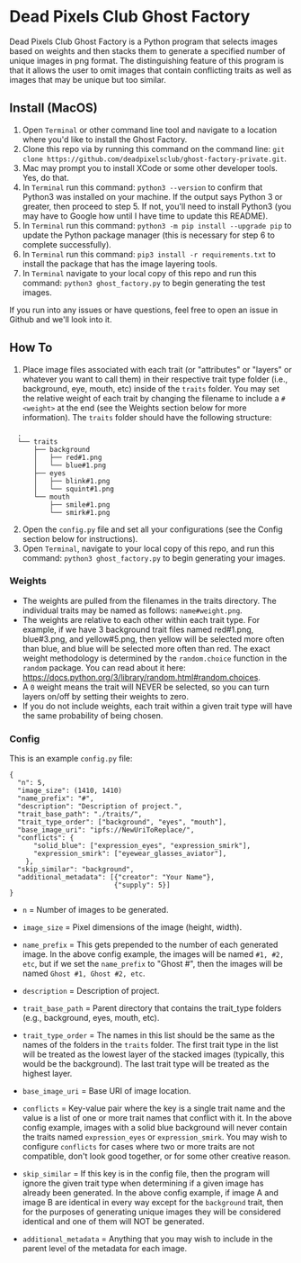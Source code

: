 # Dead Pixels Club Ghost Factory

Dead Pixels Club Ghost Factory is a Python program that selects images based on weights and then stacks them to generate a specified number of unique images in png format.  The distinguishing feature of this program is that it allows the user to omit images that contain conflicting traits as well as images that may be unique but too similar.

## Install (MacOS)

1. Open `Terminal` or other command line tool and navigate to a location where you'd like to install the Ghost Factory.
2. Clone this repo via by running this command on the command line:  `git clone https://github.com/deadpixelsclub/ghost-factory-private.git`.
3. Mac may prompt you to install XCode or some other developer tools.  Yes, do that. 
4. In `Terminal` run this command: `python3 --version` to confirm that Python3 was installed on your machine.  If the output says Python 3 or greater, then proceed to step 5.  If not, you'll need to install Python3 (you may have to Google how until I have time to update this README).
5. In `Terminal` run this command: `python3 -m pip install --upgrade pip` to update the Python package manager (this is necessary for step 6 to complete successfully).
6. In `Terminal` run this command: `pip3 install -r requirements.txt` to install the package that has the image layering tools.
7. In `Terminal` navigate to your local copy of this repo and run this command: `python3 ghost_factory.py` to begin generating the test images.

If you run into any issues or have questions, feel free to open an issue in Github and we'll look into it.

## How To

1. Place image files associated with each trait (or "attributes" or "layers" or whatever you want to call them) in their respective trait type folder (i.e., background, eye, mouth, etc) inside of the `traits` folder.  You may set the relative weight of each trait by changing the filename to include a `#<weight>` at the end (see the Weights section below for more information).  The `traits` folder should have the following structure:

```
  .
  └── traits
      ├── background
      │   ├── red#1.png
      │   └── blue#1.png
      ├── eyes
      │   ├── blink#1.png
      │   └── squint#1.png
      └── mouth
          ├── smile#1.png
          └── smirk#1.png

```

2. Open the `config.py` file and set all your configurations (see the Config section below for instructions).
3. Open `Terminal`, navigate to your local copy of this repo, and run this command: `python3 ghost_factory.py` to begin generating your images.


### Weights

- The weights are pulled from the filenames in the traits directory.  The individual traits may be named as follows:  `name#weight.png`.
- The weights are relative to each other within each trait type.  For example, if we have 3 background trait files named red#1.png, blue#3.png, and yellow#5.png, then yellow will be selected more often than blue, and blue will be selected more often than red.  The exact weight methodology is determined by the `random.choice` function in the `random` package.  You can read about it here:  https://docs.python.org/3/library/random.html#random.choices.
- A `0` weight means the trait will NEVER be selected, so you can turn layers on/off by setting their weights to zero.
- If you do not include weights, each trait within a given trait type will have the same probability of being chosen.


### Config

This is an example `config.py` file:

```
{
  "n": 5, 
  "image_size": (1410, 1410)
  "name_prefix": "#", 
  "description": "Description of project.",
  "trait_base_path": "./traits/",
  "trait_type_order": ["background", "eyes", "mouth"], 
  "base_image_uri": "ipfs://NewUriToReplace/", 
  "conflicts": { 
      "solid_blue": ["expression_eyes", "expression_smirk"],
      "expression_smirk": ["eyewear_glasses_aviator"],
    },
  "skip_similar": "background",
  "additional_metadata": [{"creator": "Your Name"},
                          {"supply": 5}]
}
```

- `n` = Number of images to be generated.

- `image_size` = Pixel dimensions of the image (height, width).

- `name_prefix` = This gets prepended to the number of each generated image.  In the above config example, the images will be named `#1, #2, etc`, but if we set the `name_prefix` to "Ghost #", then the images will be named `Ghost #1, Ghost #2, etc`.

- `description` = Description of project.

- `trait_base_path` = Parent directory that contains the trait_type folders (e.g., background, eyes, mouth, etc).

- `trait_type_order` = The names in this list should be the same as the names of the folders in the `traits` folder.  The first trait type in the list will be treated as the lowest layer of the stacked images (typically, this would be the background).  The last trait type will be treated as the highest layer.

- `base_image_uri` = Base URI of image location.

- `conflicts` = Key-value pair where the key is a single trait name and the value is a list of one or more trait names that conflict with it.  In the above config example, images with a solid blue background will never contain the traits named `expression_eyes` or `expression_smirk`.  You may wish to configure `conflicts` for cases where two or more traits are not compatible, don't look good together, or for some other creative reason.

- `skip_similar` = If this key is in the config file, then the program will ignore the given trait type when determining if a given image has already been generated.  In the above config example, if image A and image B are identical in every way except for the `background` trait, then for the purposes of generating unique images they will be considered identical and one of them will NOT be generated.  

- `additional_metadata` = Anything that you may wish to include in the parent level of the metadata for each image.















